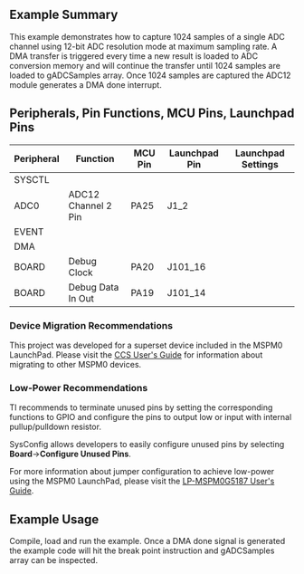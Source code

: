 ## Example Summary
This example demonstrates how to capture 1024 samples of a single ADC
channel using 12-bit ADC resolution mode at maximum sampling rate. A DMA transfer is triggered every time a new result is loaded to ADC conversion memory and will continue the transfer until 1024 samples are loaded to gADCSamples array. Once 1024 samples are captured the ADC12 module generates a DMA done interrupt.

## Peripherals, Pin Functions, MCU Pins, Launchpad Pins
| Peripheral | Function | MCU Pin | Launchpad Pin | Launchpad Settings |
| --- | --- | --- | --- | --- |
| SYSCTL |  |  |  |  |
| ADC0 | ADC12 Channel 2 Pin | PA25 | J1_2 |  |
| EVENT |  |  |  |  |
| DMA |  |  |  |  |
| BOARD | Debug Clock | PA20 | J101_16 |  |
| BOARD | Debug Data In Out | PA19 | J101_14 |  |

### Device Migration Recommendations
This project was developed for a superset device included in the MSPM0 LaunchPad. Please
visit the [CCS User's Guide](https://software-dl.ti.com/msp430/esd/MSPM0-SDK/latest/docs/english/tools/ccs_ide_guide/doc_guide/doc_guide-srcs/ccs_ide_guide.html#sysconfig-project-migration)
for information about migrating to other MSPM0 devices.

### Low-Power Recommendations
TI recommends to terminate unused pins by setting the corresponding functions to
GPIO and configure the pins to output low or input with internal
pullup/pulldown resistor.

SysConfig allows developers to easily configure unused pins by selecting **Board**→**Configure Unused Pins**.

For more information about jumper configuration to achieve low-power using the
MSPM0 LaunchPad, please visit the [LP-MSPM0G5187 User's Guide](https://www.ti.com/lit/slau967).

## Example Usage
Compile, load and run the example. Once a DMA done signal is generated the
example code will hit the break point instruction and gADCSamples array can
be inspected.
